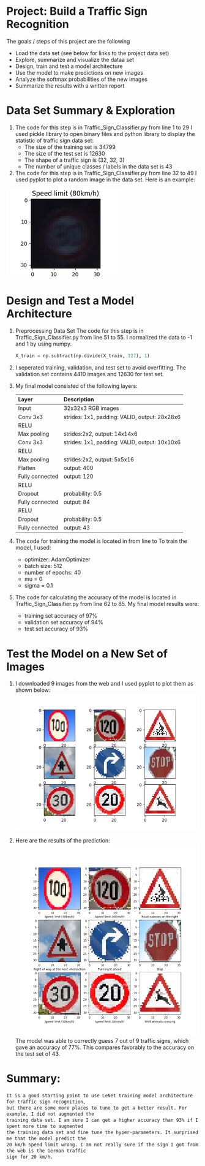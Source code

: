 # Project: Build a Traffic Sign Recognition
The goals / steps of this project are the following
* Load the data set (see below for links to the project data set)
* Explore, summarize and visualize the dataa set
* Design, train and test a model architecture
* Use the model to make predictions on new images
* Analyze the softmax probabilities of the new images
* Summarize the results with a written report

# Data Set Summary & Exploration
1. The code for this step is in Traffic_Sign_Classifier.py from line 1 to 29
    I used pickle library to open binary files and python library to display the 
    statistic of traffic sign data set:
    * The size of the training set is 34799
    * The size of the test set is 12630
    * The shape of a traffic sign is (32, 32, 3)
    * The number of unique classes / labels in the data set is 43
2. The code for this step is in Traffic_Sign_Classifier.py from line 32 to 49
    I used pyplot to plot a random image in the data set. 
    Here is an example:

![Speed Limit 80 km/h](./output_images/speed_limit80.png)

# Design and Test a Model Architecture
1. Preprocessing Data Set
    The code for this step is in Traffic_Sign_Classifier.py from line 51 to 55.
    I normalized the data to -1 and 1 by using numpy.

    ```python
    X_train = np.subtract(np.divide(X_train, 127), 1)
    ```
2. I seperated training, validation, and test set to avoid overfitting. 
    The validation set contains 4410 images and 12630 for test set.
3. My final model consisted of the following layers:

    Layer | Description
    ------|------------
    Input | 32x32x3 RGB images
    Conv 3x3 | strides: 1x1, padding: VALID, output: 28x28x6
    RELU |
    Max pooling | strides:2x2, output: 14x14x6
    Conv 3x3 | strides: 1x1, padding: VALID, output: 10x10x6
    RELU |
    Max pooling | strides:2x2, output: 5x5x16
    Flatten | output: 400
    Fully connected | output: 120
    RELU | 
    Dropout | probability: 0.5
    Fully connected | output: 84
    RELU |
    Dropout | probability: 0.5
    Fully connected | output: 43

4. The code for training the model is located in from line to 
    To train the model, I used:
    * optimizer: AdamOptimizer
    * batch size: 512
    * number of epochs: 40
    * mu = 0
    * sigma = 0.1

5. The code for calculating the accuracy of the model is located in Traffic_Sign_Classifier.py from line 62 to 85.
    My final model results were:
    * training set accuracy of 97%
    * validation set accuracy of 94%
    * test set accuracy of 93%

# Test the Model on a New Set of Images
1. I downloaded 9 images from the web and I used pyplot to plot them as shown below:
    ![Traffic signs](./output_images/signs_from_web.png)

2. Here are the results of the prediction:
    ![Prediction results](./output_images/signs_from_web_result.png)
    The model was able to correctly guess 7 out of 9 traffic signs, which gave an accuracy of 77%.
    This compares favorably to the accuracy on the test set of 43.

# Summary:
    It is a good starting point to use LeNet training model architecture for traffic sign recognition,
    but there are some more places to tune to get a better result. For example, I did not augmented the
    training data set. I am sure I can get a higher accuracy than 93% if I spent more time to augmented
    the training data set and fine tune the hyper-parameters. It surprised me that the model predict the
    20 km/h speed limit wrong. I am not really sure if the sign I got from the web is the German traffic
    sign for 20 km/h. 

 
